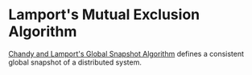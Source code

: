 Lamport's Mutual Exclusion Algorithm
====================================

[Chandy and Lamport's Global Snapshot Algorithm] defines a consistent global snapshot of a distributed system.

  [Chandy and Lamport's Global Snapshot Algorithm]: http://dl.acm.org/citation.cfm?id=214456&CFID=607635731&CFTOKEN=52341591
